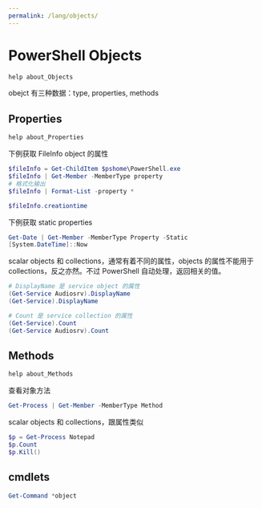 ```yaml
---
permalink: /lang/objects/
---
```


# PowerShell Objects

```powershell
help about_Objects
```

obejct 有三种数据：type, properties, methods

## Properties

```powershell
help about_Properties
```

下例获取 FileInfo object 的属性

```powershell
$fileInfo = Get-ChildItem $pshome\PowerShell.exe
$fileInfo | Get-Member -MemberType property
# 格式化输出
$fileInfo | Format-List -property *

$fileInfo.creationtime
```

下例获取 static properties

```powershell
Get-Date | Get-Member -MemberType Property -Static
[System.DateTime]::Now
```

scalar objects 和 collections，通常有着不同的属性，objects 的属性不能用于 collections，反之亦然。不过 PowerShell 自动处理，返回相关的值。

```powershell
# DisplayName 是 service object 的属性
(Get-Service Audiosrv).DisplayName
(Get-Service).DisplayName

# Count 是 service collection 的属性
(Get-Service).Count
(Get-Service Audiosrv).Count
```

## Methods

```powershell
help about_Methods
```

查看对象方法

```powershell
Get-Process | Get-Member -MemberType Method
```

scalar objects 和 collections，跟属性类似

```powershell
$p = Get-Process Notepad
$p.Count
$p.Kill()
```

## cmdlets

```powershell
Get-Command *object
```
